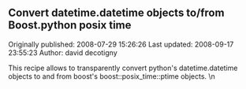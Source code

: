 ## Convert datetime.datetime objects to/from Boost.python posix time

Originally published: 2008-07-29 15:26:26
Last updated: 2008-09-17 23:55:23
Author: david decotigny

This recipe allows to transparently convert python's datetime.datetime objects to and from boost's boost::posix_time::ptime objects.\n